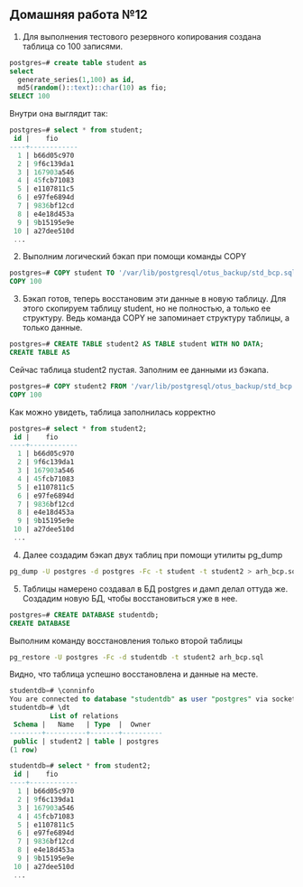 ## Домашняя работа №12

1. Для выполнения тестового резервного копирования создана таблица со 100 записями. 
```sql
postgres=# create table student as
select
  generate_series(1,100) as id,
  md5(random()::text)::char(10) as fio;
SELECT 100
```
Внутри она выглядит так:
```sql
postgres=# select * from student;
 id |    fio
----+------------
  1 | b66d05c970
  2 | 9f6c139da1
  3 | 167903a546
  4 | 45fcb71083
  5 | e1107811c5
  6 | e97fe6894d
  7 | 9836bf12cd
  8 | e4e18d453a
  9 | 9b15195e9e
 10 | a27dee510d
 ...
```
2. Выполним логический бэкап при помощи команды COPY
```sql
postgres=# COPY student TO '/var/lib/postgresql/otus_backup/std_bcp.sql';
COPY 100
```
3. Бэкап готов, теперь восстановим эти данные в новую таблицу. Для этого скопируем таблицу student, но не полностью, а только ее структуру. Ведь команда COPY не запоминает структуру таблицы, а только данные.
```sql
postgres=# CREATE TABLE student2 AS TABLE student WITH NO DATA;
CREATE TABLE AS
```
Сейчас таблица student2 пустая. Заполним ее данными из бэкапа.
```sql
postgres=# COPY student2 FROM '/var/lib/postgresql/otus_backup/std_bcp.sql';
COPY 100
```
Как можно увидеть, таблица заполнилась корректно
```sql
postgres=# select * from student2;
 id |    fio
----+------------
  1 | b66d05c970
  2 | 9f6c139da1
  3 | 167903a546
  4 | 45fcb71083
  5 | e1107811c5
  6 | e97fe6894d
  7 | 9836bf12cd
  8 | e4e18d453a
  9 | 9b15195e9e
 10 | a27dee510d
 ...
```

4. Далее создадим бэкап двух таблиц при помощи утилиты pg_dump
```bash
pg_dump -U postgres -d postgres -Fc -t student -t student2 > arh_bcp.sql
```
5. Таблицы намерено создавал в БД postgres и дамп делал оттуда же. Создадим новую БД, чтобы восстановиться уже в нее. 
```sql
postgres=# CREATE DATABASE studentdb;
CREATE DATABASE
```
Выполним команду восстановления только второй таблицы
```bash
pg_restore -U postgres -Fc -d studentdb -t student2 arh_bcp.sql
```
Видно, что таблица успешно восстановлена и данные на месте.
```sql
studentdb=# \conninfo
You are connected to database "studentdb" as user "postgres" via socket in "/var/run/postgresql" at port "5432".
studentdb=# \dt
          List of relations
 Schema |   Name   | Type  |  Owner
--------+----------+-------+----------
 public | student2 | table | postgres
(1 row)
```
```sql
studentdb=# select * from student2;
 id |    fio
----+------------
  1 | b66d05c970
  2 | 9f6c139da1
  3 | 167903a546
  4 | 45fcb71083
  5 | e1107811c5
  6 | e97fe6894d
  7 | 9836bf12cd
  8 | e4e18d453a
  9 | 9b15195e9e
 10 | a27dee510d
 ...
```